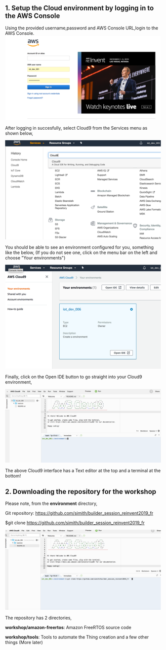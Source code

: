 ## 1. Setup the Cloud environment by logging in to the AWS Console

Using the provided username,password and AWS Console URL,login to the AWS Console. 
 ![Console](ws_console_login.png?raw=true)





After logging in succesfully, select Cloud9 from the Services menu as shown below,


![Select Cloud9](ws_select_cloud9.png?raw=true)


You should be able to see an environment configured for you, something like the below, (If you do not see one, click on the menu bar on the left and choose "Your environments")

 ![Cloud9 Console](ws_cloud_9_console.png?raw=true) 



Finally, click on the Open IDE button to go straight into your Cloud9 environment,

![](ws_cloud9_interface.png?raw=true)


The above Cloud9 interface has a Text editor at the top and a terminal at the bottom!


## 2. Downloading the repository for the workshop

Please note, from the **environment** directory, 

Git repository: https://github.com/simith/builder_session_reinvent2019_fr

$git clone https://github.com/simith/builder_session_reinvent2019_fr

 ![](ws_git_clone.png?raw=true)

The repository has 2 directories,

**workshop/amazon-freertos**: Amazon FreeRTOS source code

**workshop/tools**: Tools to automate the Thing creation and a few other things (More later)





